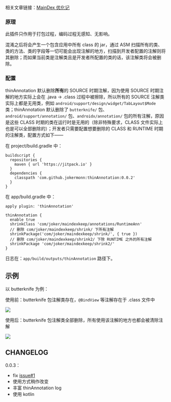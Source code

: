 相关文章链接：[MainDex 优化记](https://mp.weixin.qq.com/s?__biz=MzUyMDg2ODgwOQ==&mid=2247483679&idx=1&sn=4520ae38f703ee3b2303c02b47a80639&chksm=f9e287b9ce950eafa38deb9d8bf898a3abcaa0234adcc08ad017d8fd89bfc612a8d6e6a1cefe&token=1165484979&lang=zh_CN#rd)

### 原理

此插件只作用于打包过程，编码过程无感知、无影响。

混淆之后将会产生一个包含应用中所有 class 的 jar，通过 ASM 扫描所有的类、类的方法、类的字段等一切可能会出现注解的地方，扫描到开发者配置的注解则将其删除；而如果当前类是注解类且是开发者所配置的类的话，该注解类将会被删除。

### 配置

thinAnnotation 默认删除**所有**的 SOURCE 时期注解，因为使用 SOURCE 时期注解的地方实际上会在 .java -> .class 过程中被擦除，所以所有的 SOURCE 注解类实际上都是无用类，例如 `android/support/design/widget/TabLayout$Mode` 类；thinAnnotation 默认删除了 `butterknife/` 包、 `android/support/annotation/` 包、`androidx/annotation/` 包的所有注解，原因是这些 CLASS 时期的类在运行时是无用的（除非特殊要求，CLASS 文件实际上也是可以全部删除的）；开发者只需要配置想要删除的 CLASS 和 RUNTIME 时期的注解类，配置方式如下——

在 project/build.gradle 中：

```
buildscript {
  repositories {
    maven { url 'https://jitpack.io' }
  }
  dependencies {
    classpath 'com.github.jokermonn:thinAnnotation:0.0.2'
  }
}
```

在 app/build.gradle 中：

```
apply plugin: 'thinAnnotation'

thinAnnotation {
  enable true
  shrinkClass 'com/joker/maindexkeep/annotations/RuntimeAnn'
  // 删除 com/joker/maindexkeep/shrink/ 下所有注解
  shrinkPackage('com/joker/maindexkeep/shrink/', { true })
  // 删除 com/joker/maindexkeep/shrink2/ 下除 RUNTIME 之外的所有注解
  shrinkPackage 'com/joker/maindexkeep/shrink2/'
}
```

日志在：`app/build/outputs/thinAnnotation` 路径下。

## 示例

以 butterknife 为例：

使用前：butterknife 包注解类存在，`@BindView` 等注解存在于 .class 文件中

![](http://imglf6.nosdn0.126.net/img/UnlRcDgySWkxbnZUbjBCSXdnUFoza3RCR0R1TGY0M0x6dkxwQksxaFdJS3FJUHhmT2FCK21RPT0.png?imageView&thumbnail=2490y1632&type=png&quality=96&stripmeta=0)

使用后：butterknife 包注解类全部删除，所有使用该注解的地方也都会被清除注解

![](http://imglf5.nosdn0.126.net/img/UnlRcDgySWkxbnZUbjBCSXdnUFozanN2dzFqaU4xREZZalNtc2JrSGw0WXNQWEQ5NlpQNUlnPT0.png?imageView&thumbnail=2238y1484&type=png&quality=96&stripmeta=0)

## CHANGELOG

0.0.3：

- fix [issue#1](https://github.com/jokermonn/thinAnnotation/issues/1)
- 使用方式稍作改变
- 丰富 thinAnnotation log
- 使用 kotlin